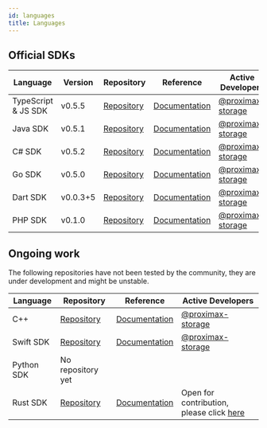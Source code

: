 ```yaml
---
id: languages
title: Languages
---
```


## Official SDKs



**Language** | **Version**	| **Repository** |	**Reference** |	**Active Developers**
-------------|--------------|----------------|----------------|----------------------
TypeScript & JS SDK | v0.5.5	| [Repository](https://github.com/proximax-storage/tsjs-xpx-chain-sdk ) |	[Documentation](https://proximax-storage.github.io/tsjs-xpx-chain-sdk/wiki) |	[@proximax-storage](https://github.com/proximax-storage)
Java SDK | v0.5.1 | [Repository](https://github.com/proximax-storage/java-xpx-chain-sdk) |	[Documentation](https://proximax-storage.github.io/java-xpx-chain-sdk/wiki) |	[@proximax-storage](https://github.com/proximax-storage)
C# SDK 	| v0.5.2 | [Repository](https://github.com/proximax-storage/csharp-xpx-chain-sdk/ ) 	| [Documentation](https://proximax-storage.github.io/csharp-xpx-chain-sdk/wiki) | 	[@proximax-storage](https://github.com/proximax-storage)
Go SDK | v0.5.0 |	[Repository](https://github.com/proximax-storage/go-xpx-chain-sdk/) 	| [Documentation](https://proximax-storage.github.io/go-xpx-chain-sdk/wiki) | 	[@proximax-storage](https://github.com/proximax-storage)
Dart SDK | v0.0.3+5 | [Repository](https://github.com/proximax-storage/dart-xpx-chain-sdk/) | [Documentation](https://github.com/proximax-storage/dart-xpx-chain-sdk/wiki) | [@proximax-storage](https://github.com/proximax-storage)
PHP SDK | v0.1.0	| [Repository](https://github.com/proximax-storage/php-xpx-chain-sdk/) | [Documentation](https://github.com/proximax-storage/php-xpx-chain-sdk/wiki)  | [@proximax-storage](https://github.com/proximax-storage)

## Ongoing work

The following repositories have not been tested by the community, they are under development and might be unstable.

**Language** |	**Repository** |	**Reference** |	**Active Developers**
-------------|-----------------|------------------|-----------------------------
C++ 	  | [Repository](https://github.com/proximax-storage/cpp-xpx-chain-sdk/) | [Documentation](https://github.com/proximax-storage/cpp-xpx-chain-sdk/wiki)  | [@proximax-storage](https://github.com/proximax-storage) 
Swift SDK |	[Repository](https://github.com/proximax-storage/swift-xpx-chain-sdk/) 	| [Documentation](https://github.com/proximax-storage/swift-xpx-chain-sdk/wiki) | 	[@proximax-storage](https://github.com/proximax-storage)
Python SDK | No repository yet |  | 
Rust SDK 	| [Repository](https://github.com/proximax-storage/rust-xpx-chain-sdk/) | [Documentation](https://github.com/proximax-storage/rust-xpx-chain-sdk/wiki) | Open for contribution, please click [here](mailto:info@proximax.io)
